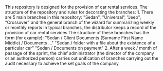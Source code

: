 
This repository is designed for the provision of car rental services.
	The structure of the repository and rules for decorating the branches:
		1. There are 5 main branches in this repository: "Sedan", "Universal", "Jeep", "Crossover" and the general branch of the wizard for 			summarizing weekly or monthly reports
	In typical branches, the distributor keeps a record of the provision of car rental services
		The structure of these branches has the form (for example):
			"Sedan / Client Documents (Surname First Name Middle) / Documents ..."
			"Sedan / folder with a file about the existence of a particular car"
			"Sedan / Documents on payment"
		2. After a week / month of passage of the sprint, the chief administrator (the director of the company or an authorized person) 					carries out unification of branches carrying out the audit necessary to achieve the set goals of the company
